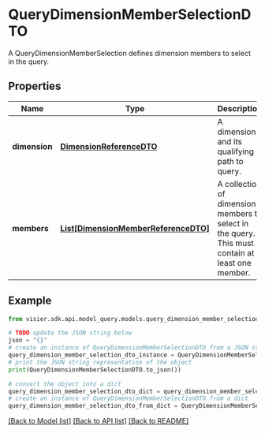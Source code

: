 # QueryDimensionMemberSelectionDTO

A QueryDimensionMemberSelection defines dimension members to select in the query.

## Properties

Name | Type | Description | Notes
------------ | ------------- | ------------- | -------------
**dimension** | [**DimensionReferenceDTO**](DimensionReferenceDTO.md) | A dimension and its qualifying path to query. | [optional] 
**members** | [**List[DimensionMemberReferenceDTO]**](DimensionMemberReferenceDTO.md) | A collection of dimension members to select in the query. This must contain at least one member. | [optional] 

## Example

```python
from visier.sdk.api.model_query.models.query_dimension_member_selection_dto import QueryDimensionMemberSelectionDTO

# TODO update the JSON string below
json = "{}"
# create an instance of QueryDimensionMemberSelectionDTO from a JSON string
query_dimension_member_selection_dto_instance = QueryDimensionMemberSelectionDTO.from_json(json)
# print the JSON string representation of the object
print(QueryDimensionMemberSelectionDTO.to_json())

# convert the object into a dict
query_dimension_member_selection_dto_dict = query_dimension_member_selection_dto_instance.to_dict()
# create an instance of QueryDimensionMemberSelectionDTO from a dict
query_dimension_member_selection_dto_from_dict = QueryDimensionMemberSelectionDTO.from_dict(query_dimension_member_selection_dto_dict)
```
[[Back to Model list]](../README.md#documentation-for-models) [[Back to API list]](../README.md#documentation-for-api-endpoints) [[Back to README]](../README.md)


